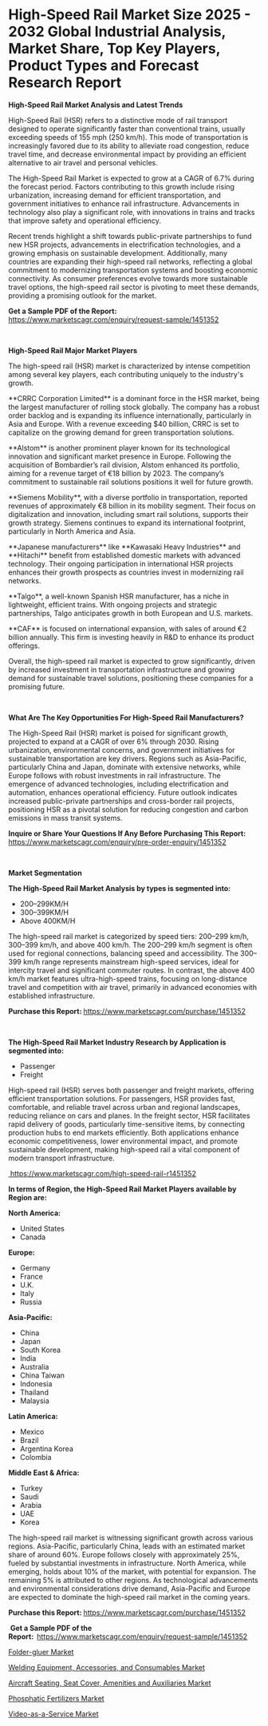 <p><h1>High-Speed Rail Market Size 2025 - 2032 Global Industrial Analysis, Market Share, Top Key Players, Product Types and Forecast Research Report</h1></p><p><strong>High-Speed Rail Market Analysis and Latest Trends</strong></p>
<p><p>High-Speed Rail (HSR) refers to a distinctive mode of rail transport designed to operate significantly faster than conventional trains, usually exceeding speeds of 155 mph (250 km/h). This mode of transportation is increasingly favored due to its ability to alleviate road congestion, reduce travel time, and decrease environmental impact by providing an efficient alternative to air travel and personal vehicles.</p><p>The High-Speed Rail Market is expected to grow at a CAGR of 6.7% during the forecast period. Factors contributing to this growth include rising urbanization, increasing demand for efficient transportation, and government initiatives to enhance rail infrastructure. Advancements in technology also play a significant role, with innovations in trains and tracks that improve safety and operational efficiency. </p><p>Recent trends highlight a shift towards public-private partnerships to fund new HSR projects, advancements in electrification technologies, and a growing emphasis on sustainable development. Additionally, many countries are expanding their high-speed rail networks, reflecting a global commitment to modernizing transportation systems and boosting economic connectivity. As consumer preferences evolve towards more sustainable travel options, the high-speed rail sector is pivoting to meet these demands, providing a promising outlook for the market.</p></p>
<p><strong>Get a Sample PDF of the Report:&nbsp;</strong> <a href="https://www.marketscagr.com/enquiry/request-sample/1451352?utm_campaign=1869&utm_medium=2&utm_source=Github&utm_content=ia&utm_term=24032025&utm_id=high-speed-rail">https://www.marketscagr.com/enquiry/request-sample/1451352</a></p>
<p>&nbsp;</p>
<p><strong>High-Speed Rail Major Market Players</strong></p>
<p><p>The high-speed rail (HSR) market is characterized by intense competition among several key players, each contributing uniquely to the industry's growth.</p><p>**CRRC Corporation Limited** is a dominant force in the HSR market, being the largest manufacturer of rolling stock globally. The company has a robust order backlog and is expanding its influence internationally, particularly in Asia and Europe. With a revenue exceeding $40 billion, CRRC is set to capitalize on the growing demand for green transportation solutions.</p><p>**Alstom** is another prominent player known for its technological innovation and significant market presence in Europe. Following the acquisition of Bombardier’s rail division, Alstom enhanced its portfolio, aiming for a revenue target of €18 billion by 2023. The company’s commitment to sustainable rail solutions positions it well for future growth.</p><p>**Siemens Mobility**, with a diverse portfolio in transportation, reported revenues of approximately €8 billion in its mobility segment. Their focus on digitalization and innovation, including smart rail solutions, supports their growth strategy. Siemens continues to expand its international footprint, particularly in North America and Asia.</p><p>**Japanese manufacturers** like **Kawasaki Heavy Industries** and **Hitachi** benefit from established domestic markets with advanced technology. Their ongoing participation in international HSR projects enhances their growth prospects as countries invest in modernizing rail networks.</p><p>**Talgo**, a well-known Spanish HSR manufacturer, has a niche in lightweight, efficient trains. With ongoing projects and strategic partnerships, Talgo anticipates growth in both European and U.S. markets.</p><p>**CAF** is focused on international expansion, with sales of around €2 billion annually. This firm is investing heavily in R&D to enhance its product offerings.</p><p>Overall, the high-speed rail market is expected to grow significantly, driven by increased investment in transportation infrastructure and growing demand for sustainable travel solutions, positioning these companies for a promising future.</p></p>
<p>&nbsp;</p>
<p><strong>What Are The Key Opportunities For High-Speed Rail Manufacturers?</strong></p>
<p><p>The High-Speed Rail (HSR) market is poised for significant growth, projected to expand at a CAGR of over 6% through 2030. Rising urbanization, environmental concerns, and government initiatives for sustainable transportation are key drivers. Regions such as Asia-Pacific, particularly China and Japan, dominate with extensive networks, while Europe follows with robust investments in rail infrastructure. The emergence of advanced technologies, including electrification and automation, enhances operational efficiency. Future outlook indicates increased public-private partnerships and cross-border rail projects, positioning HSR as a pivotal solution for reducing congestion and carbon emissions in mass transit systems.</p></p>
<p><strong>Inquire or Share Your Questions If Any Before Purchasing This Report:</strong> <a href="https://www.marketscagr.com/enquiry/pre-order-enquiry/1451352?utm_campaign=1869&utm_medium=2&utm_source=Github&utm_content=ia&utm_term=24032025&utm_id=high-speed-rail">https://www.marketscagr.com/enquiry/pre-order-enquiry/1451352</a></p>
<p>&nbsp;</p>
<p><strong>Market Segmentation</strong></p>
<p><strong>The High-Speed Rail Market Analysis by types is segmented into:</strong></p>
<p><ul><li>200–299KM/H</li><li>300–399KM/H</li><li>Above 400KM/H</li></ul></p>
<p><p>The high-speed rail market is categorized by speed tiers: 200–299 km/h, 300–399 km/h, and above 400 km/h. The 200–299 km/h segment is often used for regional connections, balancing speed and accessibility. The 300–399 km/h range represents mainstream high-speed services, ideal for intercity travel and significant commuter routes. In contrast, the above 400 km/h market features ultra-high-speed trains, focusing on long-distance travel and competition with air travel, primarily in advanced economies with established infrastructure.</p></p>
<p><strong>Purchase this Report:&nbsp;</strong><a href="https://www.marketscagr.com/purchase/1451352?utm_campaign=1869&utm_medium=2&utm_source=Github&utm_content=ia&utm_term=24032025&utm_id=high-speed-rail">https://www.marketscagr.com/purchase/1451352</a></p>
<p>&nbsp;</p>
<p><strong>The High-Speed Rail Market Industry Research by Application is segmented into:</strong></p>
<p><ul><li>Passenger</li><li>Freight</li></ul></p>
<p><p>High-speed rail (HSR) serves both passenger and freight markets, offering efficient transportation solutions. For passengers, HSR provides fast, comfortable, and reliable travel across urban and regional landscapes, reducing reliance on cars and planes. In the freight sector, HSR facilitates rapid delivery of goods, particularly time-sensitive items, by connecting production hubs to end markets efficiently. Both applications enhance economic competitiveness, lower environmental impact, and promote sustainable development, making high-speed rail a vital component of modern transport infrastructure.</p></p>
<p><a href="https://www.marketscagr.com/high-speed-rail-r1451352?utm_campaign=1869&utm_medium=2&utm_source=Github&utm_content=ia&utm_term=24032025&utm_id=high-speed-rail">&nbsp;https://www.marketscagr.com/high-speed-rail-r1451352</a></p>
<p><strong>In terms of Region, the High-Speed Rail Market Players available by Region are:</strong></p>
<p>
    <p> <strong> North America: </strong>
        <ul>
            <li>United States</li>
            <li>Canada</li>
        </ul>
        </p> 
    <p> <strong> Europe: </strong>
        <ul>
            <li>Germany</li>
            <li>France</li>
            <li>U.K.</li>
            <li>Italy</li>
            <li>Russia</li>
        </ul>
        </p> 
    <p> <strong> Asia-Pacific: </strong>
        <ul>
            <li>China</li>
            <li>Japan</li>
            <li>South Korea</li>
            <li>India</li>
            <li>Australia</li>
            <li>China Taiwan</li>
            <li>Indonesia</li>
            <li>Thailand</li>
            <li>Malaysia</li>
        </ul>
        </p> 
    <p> <strong> Latin America: </strong>
        <ul>
            <li>Mexico</li>
            <li>Brazil</li>
            <li>Argentina Korea</li>
            <li>Colombia</li>
        </ul>
        </p> 
    <p> <strong> Middle East & Africa: </strong>
        <ul>
            <li>Turkey</li>
            <li>Saudi</li>
            <li>Arabia</li>
            <li>UAE</li>
            <li>Korea</li>
        </ul>
    </p>
    </p>
<p><p>The high-speed rail market is witnessing significant growth across various regions. Asia-Pacific, particularly China, leads with an estimated market share of around 60%. Europe follows closely with approximately 25%, fueled by substantial investments in infrastructure. North America, while emerging, holds about 10% of the market, with potential for expansion. The remaining 5% is attributed to other regions. As technological advancements and environmental considerations drive demand, Asia-Pacific and Europe are expected to dominate the high-speed rail market in the coming years.</p></p>
<p><strong>Purchase this Report: </strong><a href="https://www.marketscagr.com/purchase/1451352?utm_campaign=1869&utm_medium=2&utm_source=Github&utm_content=ia&utm_term=24032025&utm_id=high-speed-rail">https://www.marketscagr.com/purchase/1451352</a></p>
<p>&nbsp;<strong>Get a Sample PDF of the Report:&nbsp;&nbsp;</strong><a href="https://www.marketscagr.com/enquiry/request-sample/1451352?utm_campaign=1869&utm_medium=2&utm_source=Github&utm_content=ia&utm_term=24032025&utm_id=high-speed-rail">https://www.marketscagr.com/enquiry/request-sample/1451352</a></p>
<p><strong></strong></p>
<p><p><a href="https://github.com/goliareanoyh/Market-Research-Report-List-1/blob/main/folder-gluer-market.md?utm_campaign=1869&utm_medium=2&utm_source=Github&utm_content=ia&utm_term=24032025&utm_id=high-speed-rail">Folder-gluer Market</a></p><p><a href="https://github.com/CliffMedina6/Market-Research-Report-List-7/blob/main/welding-equipment-accessories-and-consumables-market.md?utm_campaign=1869&utm_medium=2&utm_source=Github&utm_content=ia&utm_term=24032025&utm_id=high-speed-rail">Welding Equipment, Accessories, and Consumables Market</a></p><p><a href="https://github.com/provorikovar/Market-Research-Report-List-7/blob/main/aircraft-seating-seat-cover-amenities-and-auxiliaries-market.md?utm_campaign=1869&utm_medium=2&utm_source=Github&utm_content=ia&utm_term=24032025&utm_id=high-speed-rail">Aircraft Seating, Seat Cover, Amenities and Auxiliaries Market</a></p><p><a href="https://github.com/knazsdadeyvw/Market-Research-Report-List-1/blob/main/phosphatic-fertilizers-market.md?utm_campaign=1869&utm_medium=2&utm_source=Github&utm_content=ia&utm_term=24032025&utm_id=high-speed-rail">Phosphatic Fertilizers Market</a></p><p><a href="https://github.com/aarenlazosw3/Market-Research-Report-List-1/blob/main/video-as-a-service-market.md?utm_campaign=1869&utm_medium=2&utm_source=Github&utm_content=ia&utm_term=24032025&utm_id=high-speed-rail">Video-as-a-Service Market</a></p></p>